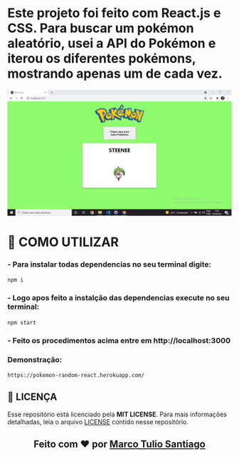 # Este projeto foi feito com React.js e CSS. Para buscar um pokémon aleatório, usei a API do Pokémon e iterou os diferentes pokémons, mostrando apenas um de cada vez.

![Image Couldn't Load. . .](randomPokemon_screenshot.png)

# **:wine_glass:  COMO UTILIZAR**
### - Para instalar todas dependencias no seu terminal digite:
```
npm i
```
### - Logo apos feito a instalção das dependencias execute no seu terminal:
```
npm start
```
### - Feito os procedimentos acima entre em http://localhost:3000

### Demonstração: 
```
https://pokemon-random-react.herokuapp.com/
```
## **:page_with_curl:  LICENÇA**

Esse repositório está licenciado pela **MIT LICENSE**. Para mais informações detalhadas, leia o arquivo [LICENSE](./LICENSE) contido nesse repositório. 

<h2 align="center">Feito com ❤️ por <a href="http://github.com/santiagoidu">Marco Tulio Santiago</a></h2>
